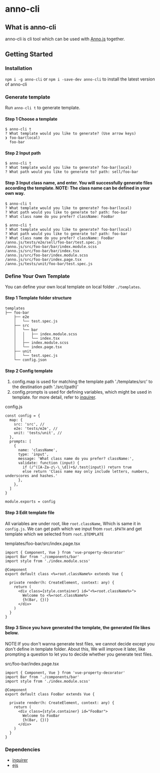 # anno-cli

## What is anno-cli

anno-cli is cli tool which can be used with [Anno.js](https://stonychen.github.io/anno.js/) together.

## Getting Started

### Installation

`npm i -g anno-cli` or `npm i -save-dev anno-cli` to install the latest version of anno-cli

### Generate template

Run `anno-cli t` to generate template. 

#### Step 1 Choose a template

```
$ anno-cli t
? What template would you like to generate? (Use arrow keys)
❯ foo-bar(local)
  foo-bar
```

#### Step 2 Input path

```
$ anno-cli t
? What template would you like to generate? foo-bar(local)
? What path would you like to generate to? path: sell/foo-bar
```

#### Step 3 Input class name, and enter. You will successfully generate files according the template. NOTE: The class name can be defined in your own way.

```
$ anno-cli t
? What template would you like to generate? foo-bar(local)
? What path would you like to generate to? path: foo-bar
? What class name do you prefer? className: FooBar
```

```
$ anno-cli t
? What template would you like to generate? foo-bar(local)
? What path would you like to generate to? path: foo-bar
? What class name do you prefer? className: FooBar
/anno.js/tests/e2e/sell/foo-bar/test.spec.js
/anno.js/src/foo-bar/bar/index.module.scss
/anno.js/src/foo-bar/bar/index.tsx
/anno.js/src/foo-bar/index.module.scss
/anno.js/src/foo-bar/index.page.tsx
/anno.js/tests/unit/foo-bar/test.spec.js
```

### Define Your Own Template

You can define your own local template on local folder `./templates`.

#### Step 1 Template folder structure
```
templates
├── foo-bar
    ├── e2e
    │   └── test.spec.js 
    ├── src
    │   └── bar 
    │   │   ├── index.module.scss
    │   │   └── index.tsx
    │   ├── index.module.scss
    │   └── index.page.tsx
    ├── unit
    │   └── test.spec.js 
    └── config.json
```


#### Step 2 Config template

1. config.map is used for matching the template path './templates/src' to the destination path './src/(path)'
2. config.prompts is used for defining variables, which might be used in template. for more detail, refer to [inquirer](https://www.npmjs.com/package/inquirer). 
  
config.js
```
const config = {
  map: {
    src: 'src', // 
    e2e: 'tests/e2e', //
    unit: 'tests/unit', //
  },
  prompts: [
    {
      name: 'className',
      type: 'input',
      message: 'What class name do you prefer? className:',
      validate: function (input) {
        if (/^([A-Za-z\-\_\d])+$/.test(input)) return true
        else return 'Class name may only include letters, numbers, underscores and hashes.'
      },
    },
  ]
}

module.exports = config
```


#### Step 3 Edit template file

All variables are under root, like `root.className`, Which is same it in `config.js`. We can get path which we input from `root.$PATH` and get template which we selected from `root.$TEMPLATE`

templates/foo-bar/src/index.page.tsx
```
import { Component, Vue } from 'vue-property-decorator'
import Bar from './components/bar'
import style from './index.module.scss'

@Component
export default class <%=root.className%> extends Vue {

  private render(h: CreateElement, context: any) {
    return (
      <div class={style.container} id="<%=root.className%>">
        Welcome to <%=root.className%>
        {h(Bar, {})}
      </div>
    )
  }
}

```


#### Step 3 Since you have generated the template, the generated file likes below.

NOTE:If you don't wanna generate test files, we cannot decide except you don't define in template folder. About this, We will improve it later, like prompting a question to let you to decide whether you generate test files.

src/foo-bar/index.page.tsx
```
import { Component, Vue } from 'vue-property-decorator'
import Bar from './components/bar'
import style from './index.module.scss'

@Component
export default class FooBar extends Vue {

  private render(h: CreateElement, context: any) {
    return (
      <div class={style.container} id="FooBar">
        Welcome to FooBar
        {h(Bar, {})}
      </div>
    )
  }
}

```


### Dependencies

- [inquirer](https://www.npmjs.com/package/inquirer)
- [ejs](https://github.com/mde/ejs)
